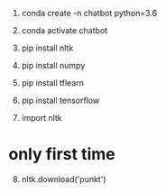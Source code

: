1. conda create -n chatbot python=3.6

2. conda activate chatbot

3. pip install nltk

4. pip install numpy

5. pip install tflearn

6. pip install tensorflow

7. import nltk

# only first time
8. nltk.download('punkt')